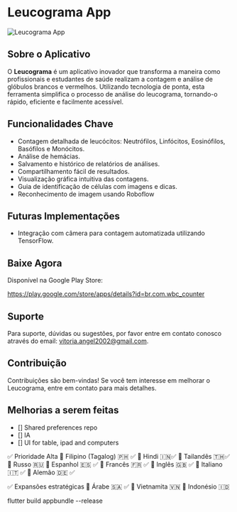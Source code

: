 <!-- @format -->

# Leucograma App

![Leucograma App](https://lh3.googleusercontent.com/6H-IwiNrojKt3-tK-t0nltMKdFvVM9Sper2dMnkuO-KsPWw_IAbckozbt0wH2-J6mm6S)

## Sobre o Aplicativo

O **Leucograma** é um aplicativo inovador que transforma a maneira como profissionais e estudantes de saúde realizam a contagem e análise de glóbulos brancos e vermelhos. Utilizando tecnologia de ponta, esta ferramenta simplifica o processo de análise do leucograma, tornando-o rápido, eficiente e facilmente acessível.

## Funcionalidades Chave

- Contagem detalhada de leucócitos: Neutrófilos, Linfócitos, Eosinófilos, Basófilos e Monócitos.
- Análise de hemácias.
- Salvamento e histórico de relatórios de análises.
- Compartilhamento fácil de resultados.
- Visualização gráfica intuitiva das contagens.
- Guia de identificação de células com imagens e dicas.
- Reconhecimento de imagem usando Roboflow

## Futuras Implementações

- Integração com câmera para contagem automatizada utilizando TensorFlow.

## Baixe Agora

Disponível na Google Play Store:

https://play.google.com/store/apps/details?id=br.com.wbc_counter

## Suporte

Para suporte, dúvidas ou sugestões, por favor entre em contato conosco através do email: vitoria.angel2002@gmail.com.

## Contribuição

Contribuições são bem-vindas! Se você tem interesse em melhorar o Leucograma, entre em contato para mais detalhes.

## Melhorias a serem feitas

- [] Shared preferences repo
- [] IA
- [] UI for table, ipad and computers

✅ Prioridade Alta
🔹 Filipino (Tagalog) 🇵🇭 ✅
🔹 Hindi 🇮🇳✅
🔹 Tailandês 🇹🇭✅
🔹 Russo 🇷🇺
🔹 Espanhol 🇪🇸 ✅
🔹 Francês 🇫🇷 ✅
🔹 Inglês 🇬🇧 ✅
🔹 Italiano 🇮🇹 ✅
🔹 Alemão 🇩🇪 ✅

✅ Expansões estratégicas
🔹 Árabe 🇸🇦 ✅
🔹 Vietnamita 🇻🇳
🔹 Indonésio 🇮🇩

flutter build appbundle --release
